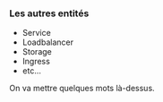 ### Les autres entités 

- Service
- Loadbalancer
- Storage
- Ingress
- etc...

On va mettre quelques mots là-dessus.